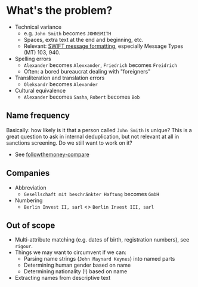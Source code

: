 # What's the problem?

* Technical variance
    * e.g. `John Smith` becomes `JOHNSMITH`
    * Spaces, extra text at the end and beginning, etc.
    * Relevant: [SWIFT message formatting](https://en.wikipedia.org/wiki/SWIFT_message_types), especially Message Types (MT) 103, 940.
* Spelling errors
    * `Alexander` becomes `Alexxander`, `Friedrich` becomes `Freidrich`
    * Often: a bored bureaucrat dealing with "foreigners"
* Transliteration and translation errors
    * `Oleksandr` becomes `Alexander`
* Cultural equivalence
    * `Alexander` becomes `Sasha`, `Robert` becomes `Bob`

## Name frequency

Basically: how likely is it that a person called `John Smith` is unique? This is a great question to ask in internal deduplication, but not relevant at all in sanctions screening. Do we still want to work on it?

* See [followthemoney-compare](https://github.com/alephdata/followthemoney-compare)

## Companies

* Abbreviation
    * `Gesellschaft mit beschränkter Haftung` becomes `GmbH`
* Numbering
    * `Berlin Invest II, sarl` <> `Berlin Invest III, sarl`

## Out of scope

* Multi-attribute matching (e.g. dates of birth, registration numbers), see `rigour`.
* Things we may want to circumvent if we can:
    * Parsing name strings (`John Maynard Keynes`) into named parts
    * Determining human gender based on name
    * Determining nationality (!) based on name
* Extracting names from descriptive text